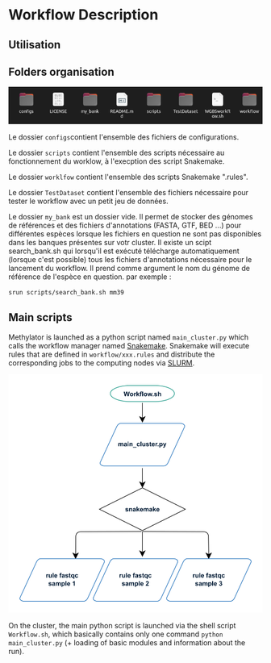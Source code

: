 
# Workflow Description 

## Utilisation 



## Folders organisation 

![folders_organisation](img/folder_organisation_worklfow.png)

Le dossier `configs`contient l'ensemble des fichiers de configurations.  

Le dossier ` scripts ` contient l'ensemble des scripts nécessaire au fonctionnement du worklow, à l'execption des script Snakemake.  

Le dossier ` worklfow ` contient l'ensemble des scripts Snakemake ".rules".   

Le dossier ` TestDataset ` contient l'ensemble des fichiers nécessaire pour tester le workflow avec un petit jeu de données.   

Le dossier ` my_bank ` est un dossier vide. Il permet de stocker des génomes de références et des fichiers d'annotations (FASTA, GTF, BED ...) pour différentes espèces lorsque les fichiers en question ne sont pas disponibles dans les banques présentes sur votr cluster. Il existe un scipt search_bank.sh qui lorsqu'il est exécuté télécharge automatiquement (lorsque c'est possible) tous les fichiers d'annotations nécessaire pour le lancement du workflow. Il prend comme argument le nom du génome de référence de l'espèce en question. par exemple :  

``` sh
srun scripts/search_bank.sh mm39 
``` 
## Main scripts 

Methylator is launched as a python script named `main_cluster.py` which calls the workflow manager named [Snakemake](https://snakemake.readthedocs.io/en/stable/snakefiles/rules.html). 
Snakemake will execute rules that are defined in `workflow/xxx.rules` and distribute the corresponding jobs to the computing nodes via [SLURM](https://ifb-elixirfr.gitlab.io/cluster/doc/slurm/slurm_user_guide/). 

![cluster_chart](img/cluster_chart.pdf.png)

On the cluster, the main python script is launched via the shell script `Workflow.sh`,
which basically contains only one command `python main_cluster.py` (+ loading of basic modules and information about the run).
